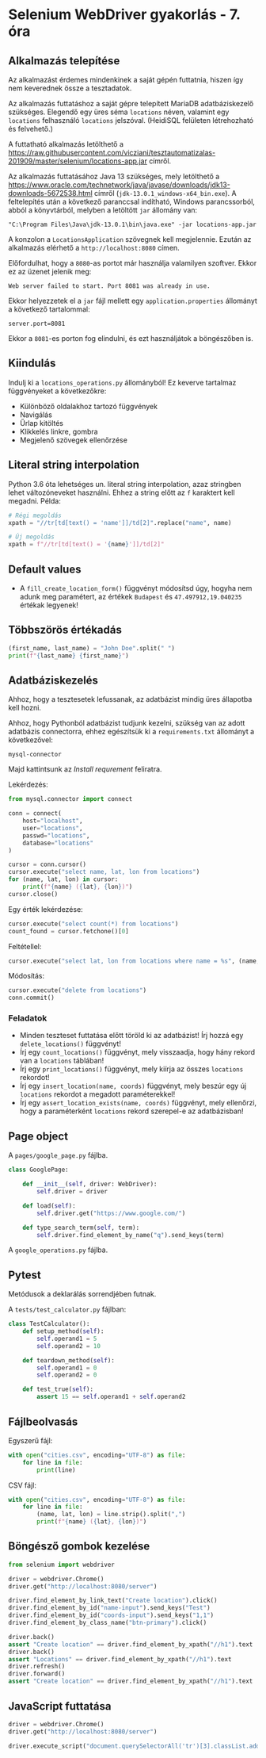 # Selenium WebDriver gyakorlás - 7. óra

## Alkalmazás telepítése

Az alkalmazást érdemes mindenkinek a saját gépén futtatnia, hiszen így nem
keverednek össze a tesztadatok. 

Az alkalmazás futtatáshoz a saját gépre
telepített MariaDB adatbáziskezelő szükséges. Elegendő egy üres séma `locations` néven, valamint egy `locations` felhasználó `locations` jelszóval. (HeidiSQL felületen létrehozható és felvehető.)

A futtatható alkalmazás letölthető a https://raw.githubusercontent.com/vicziani/tesztautomatizalas-201909/master/selenium/locations-app.jar címről.

Az alkalmazás futtatásához Java 13 szükséges, mely letölthető a https://www.oracle.com/technetwork/java/javase/downloads/jdk13-downloads-5672538.html címről (`jdk-13.0.1_windows-x64_bin.exe`). A feltelepítés után a következő paranccsal indítható, Windows
parancssorból, abból a könyvtárból, melyben a letöltött `jar` állomány van:

```
"C:\Program Files\Java\jdk-13.0.1\bin\java.exe" -jar locations-app.jar
```

A konzolon a `LocationsApplication` szövegnek kell megjelennie. Ezután az alkalmazás elérhető a `http://localhost:8080` címen.

Előfordulhat, hogy a `8080`-as portot már használja valamilyen szoftver. Ekkor ez az üzenet
jelenik meg:

```
Web server failed to start. Port 8081 was already in use.
```

Ekkor helyezzetek el
a `jar` fájl mellett egy `application.properties` állományt a következő tartalommal:

```
server.port=8081
```

Ekkor a `8081`-es porton fog elindulni, és ezt használjátok a böngészőben is.


## Kiindulás

Indulj ki a `locations_operations.py` állományból!
Ez keverve tartalmaz függvényeket a következőkre:

* Különböző oldalakhoz tartozó függvények
* Navigálás
* Űrlap kitöltés
* Klikkelés linkre, gombra
* Megjelenő szövegek ellenőrzése

## Literal string interpolation

Python 3.6 óta lehetséges un. literal string interpolation, azaz
stringben lehet változóneveket használni. Ehhez a string előtt
az `f` karaktert kell megadni. Példa:

```python
# Régi megoldás
xpath = "//tr[td[text() = 'name']]/td[2]".replace("name", name)

# Új megoldás
xpath = f"//tr[td[text() = '{name}']]/td[2]"
```

## Default values

* A `fill_create_location_form()` függvényt módosítsd úgy, hogyha
nem adunk meg paramétert, az értékek `Budapest` és `47.497912,19.040235`
értékak legyenek!

## Többszörös értékadás

```python
(first_name, last_name) = "John Doe".split(" ")
print(f"{last_name} {first_name}")
```


## Adatbáziskezelés

Ahhoz, hogy a tesztesetek lefussanak, az adatbázist mindig
üres állapotba kell hozni.

Ahhoz, hogy Pythonból adatbázist tudjunk kezelni, szükség van
az adott adatbázis connectorra, ehhez egészítsük ki a
`requirements.txt` állományt a következővel:

```
mysql-connector
```

Majd kattintsunk az _Install requrement_ feliratra.

Lekérdezés:

```python
from mysql.connector import connect

conn = connect(
    host="localhost",
    user="locations",
    passwd="locations",
    database="locations"
)

cursor = conn.cursor()
cursor.execute("select name, lat, lon from locations")
for (name, lat, lon) in cursor:
    print(f"{name} ({lat}, {lon})")
cursor.close()
```

Egy érték lekérdezése:

```python
cursor.execute("select count(*) from locations")
count_found = cursor.fetchone()[0]
```

Feltétellel:

```python
cursor.execute("select lat, lon from locations where name = %s", (name, ))
```

Módosítás:

```python
cursor.execute("delete from locations")
conn.commit()
```

### Feladatok

* Minden teszteset futtatása előtt töröld ki az adatbázist! Írj hozzá egy `delete_locations()` függvényt!
* Írj egy `count_locations()` függvényt, mely visszaadja, hogy hány rekord van
a `locations` táblában!
* Írj egy `print_locations()` függvényt, mely kiírja az összes `locations` rekordot!
* Írj egy `insert_location(name, coords)` függvényt, mely
beszúr egy új `locations` rekordot a megadott paraméterekkel!
* Írj egy `assert_location_exists(name, coords)` függvényt, mely
ellenőrzi, hogy a paraméterként `locations` rekord szerepel-e az
adatbázisban!

## Page object

A `pages/google_page.py` fájlba.

```python
class GooglePage:

    def __init__(self, driver: WebDriver):
        self.driver = driver

    def load(self):
        self.driver.get("https://www.google.com/")

    def type_search_term(self, term):
        self.driver.find_element_by_name("q").send_keys(term)
```

A `google_operations.py` fájlba.

## Pytest

Metódusok a deklarálás sorrendjében futnak.

A `tests/test_calculator.py` fájlban:

```python
class TestCalculator():
    def setup_method(self):
        self.operand1 = 5
        self.operand2 = 10

    def teardown_method(self):
        self.operand1 = 0
        self.operand2 = 0

    def test_true(self):
        assert 15 == self.operand1 + self.operand2
```

## Fájlbeolvasás

Egyszerű fájl:

```python
with open("cities.csv", encoding="UTF-8") as file:
    for line in file:
        print(line)
```

CSV fájl:

```python
with open("cities.csv", encoding="UTF-8") as file:
    for line in file:
        (name, lat, lon) = line.strip().split(",")
        print(f"{name} ({lat}, {lon})")
```

## Böngésző gombok kezelése

```python
from selenium import webdriver

driver = webdriver.Chrome()
driver.get("http://localhost:8080/server")

driver.find_element_by_link_text("Create location").click()
driver.find_element_by_id("name-input").send_keys("Test")
driver.find_element_by_id("coords-input").send_keys("1,1")
driver.find_element_by_class_name("btn-primary").click()

driver.back()
assert "Create location" == driver.find_element_by_xpath("//h1").text
driver.back()
assert "Locations" == driver.find_element_by_xpath("//h1").text
driver.refresh()
driver.forward()
assert "Create location" == driver.find_element_by_xpath("//h1").text
```

## JavaScript futtatása

```python
driver = webdriver.Chrome()
driver.get("http://localhost:8080/server")

driver.execute_script("document.querySelectorAll('tr')[3].classList.add('table-primary')")
```